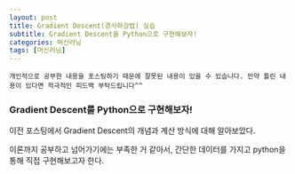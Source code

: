 ```yaml
---
layout: post
title: Gradient Descent(경사하강법) 실습
subtitle: Gradient Descent을 Python으로 구현해보자!
categories: 머신러닝
tags: [머신러닝]
---
```


`개인적으로 공부한 내용을 포스팅하기 때문에 잘못된 내용이 있을 수 있습니다. 만약 틀린 내용이 있다면 적극적인 피드백 부탁드립니다^^`

### Gradient Descent를 Python으로 구현해보자!

이전 포스팅에서 Gradient Descent의 개념과 계산 방식에 대해 알아보았다.

이론까지 공부하고 넘어가기에는 부족한 거 같아서, 간단한 데이터를 가지고 python을 통해 직접 구현해보고자 한다.


